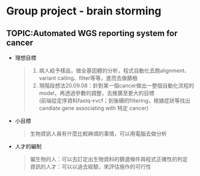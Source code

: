 # Group project - brain storming  
## TOPIC:Automated WGS reporting system for cancer  
* 理想目標
    >1. 病人給予樣品，做全基因體的分析，程式自動化去跑alignment、variant calling、filter等等，進而去做篩檢  
    >2. 現階段想法20.09.08：針對某一個cancer做出一整個自動化流程的model，再透過參數的調整，去推廣至更大的目標  
    >(前端從定序資料fastq->vcf；到後續的filtering，根據症狀等找出candiate gene associating with 特定 cancer)

* 小目標
    >生物資訊人員有什麼比較麻煩的事情，可以用電腦去做分析  

* 人才的編制
    >偏生物的人：可以去訂定出生物資料的篩選條件與程式正確性的判定  
    >資訊的人才：可以以過去經驗，來評估施作的可行性  
